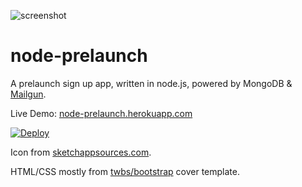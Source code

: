 ![screenshot](https://cloud.githubusercontent.com/assets/399776/7552344/e4874bf8-f663-11e4-803b-bff9346f5607.png)

# node-prelaunch

A prelaunch sign up app, written in node.js, powered by MongoDB & [Mailgun](http://www.mailgun.com/).

Live Demo: [node-prelaunch.herokuapp.com](https://node-prelaunch.herokuapp.com)

[![Deploy](https://www.herokucdn.com/deploy/button.png)](https://heroku.com/deploy)

Icon from [sketchappsources.com](http://www.sketchappsources.com/free-source/778-flat-rocket-sketch-freebie-resource.html).

HTML/CSS mostly from [twbs/bootstrap](https://github.com/twbs/bootstrap/tree/2084791511182db5cb7c3a2b3d9b35bddabb5eed/docs/examples/cover) cover template.

